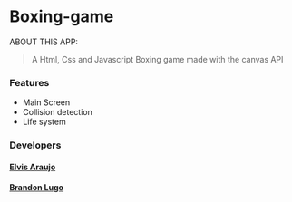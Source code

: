 # Boxing-game
<p>ABOUT THIS APP:</p>
<blockquote>A Html, Css and Javascript Boxing game made with the canvas API</blockquote>

<h3>Features</h3>
<ul>
   <li>Main Screen</li>
   <li>Collision detection</li>
   <li>Life system</li>
</ul>
<h3>Developers</h3>
<h4><a href="https://github.com/elvitop">Elvis Araujo</a></h4>
<h4><a href="https://github.com/neobrandllp">Brandon Lugo</a></h4>

